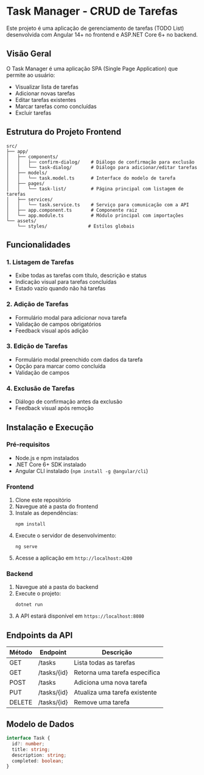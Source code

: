# Task Manager - CRUD de Tarefas

Este projeto é uma aplicação de gerenciamento de tarefas (TODO List) desenvolvida com Angular 14+ no frontend e ASP.NET Core 6+ no backend.

## Visão Geral

O Task Manager é uma aplicação SPA (Single Page Application) que permite ao usuário:
- Visualizar lista de tarefas
- Adicionar novas tarefas
- Editar tarefas existentes
- Marcar tarefas como concluídas
- Excluir tarefas

## Estrutura do Projeto Frontend

```
src/
├── app/
│   ├── components/
│   │   ├── confirm-dialog/    # Diálogo de confirmação para exclusão
│   │   └── task-dialog/       # Diálogo para adicionar/editar tarefas
│   ├── models/
│   │   └── task.model.ts      # Interface do modelo de tarefa
│   ├── pages/
│   │   └── task-list/         # Página principal com listagem de tarefas
│   ├── services/
│   │   └── task.service.ts    # Serviço para comunicação com a API
│   ├── app.component.ts       # Componente raiz
│   └── app.module.ts          # Módulo principal com importações
└── assets/
    └── styles/               # Estilos globais
```

## Funcionalidades

### 1. Listagem de Tarefas
- Exibe todas as tarefas com título, descrição e status
- Indicação visual para tarefas concluídas
- Estado vazio quando não há tarefas

### 2. Adição de Tarefas
- Formulário modal para adicionar nova tarefa
- Validação de campos obrigatórios
- Feedback visual após adição

### 3. Edição de Tarefas
- Formulário modal preenchido com dados da tarefa
- Opção para marcar como concluída
- Validação de campos

### 4. Exclusão de Tarefas
- Diálogo de confirmação antes da exclusão
- Feedback visual após remoção

## Instalação e Execução

### Pré-requisitos
- Node.js e npm instalados
- .NET Core 6+ SDK instalado
- Angular CLI instalado (`npm install -g @angular/cli`)

### Frontend
1. Clone este repositório
2. Navegue até a pasta do frontend
3. Instale as dependências:
   ```
   npm install
   ```
4. Execute o servidor de desenvolvimento:
   ```
   ng serve
   ```
5. Acesse a aplicação em `http://localhost:4200`

### Backend
1. Navegue até a pasta do backend
2. Execute o projeto:
   ```
   dotnet run
   ```
3. A API estará disponível em `https://localhost:8080`

## Endpoints da API

| Método | Endpoint | Descrição |
|--------|----------|-----------|
| GET    | /tasks   | Lista todas as tarefas |
| GET    | /tasks/{id} | Retorna uma tarefa específica |
| POST   | /tasks   | Adiciona uma nova tarefa |
| PUT    | /tasks/{id} | Atualiza uma tarefa existente |
| DELETE | /tasks/{id} | Remove uma tarefa |

## Modelo de Dados

```typescript
interface Task {
  id?: number;
  title: string;
  description: string;
  completed: boolean;
}
```